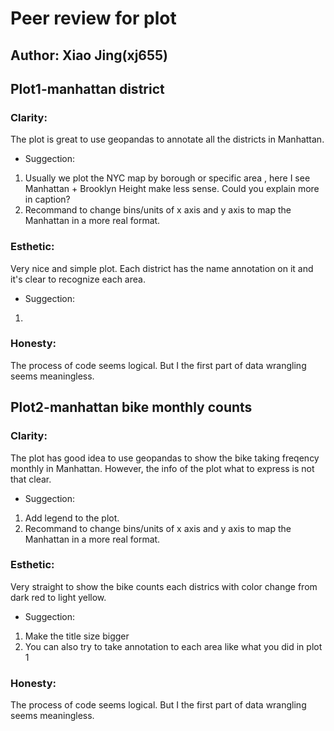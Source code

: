 # Peer review for plot 
## Author: Xiao Jing(xj655)

## Plot1-manhattan district
### Clarity: 
The plot is great to use geopandas to  annotate all the districts in Manhattan.
+ Suggection: 
1.  Usually we plot the NYC map by borough or specific area , here I see Manhattan + Brooklyn Height  make less sense. Could you explain more in caption?
2. Recommand  to change bins/units of x axis and y axis to map the Manhattan in a more real format.

### Esthetic:
Very nice and simple plot. Each district has the name annotation on it and it's clear to recognize each area.
+ Suggection: 
1. 

### Honesty:
The process of code seems logical. But I the first part of data wrangling seems meaningless.

## Plot2-manhattan bike monthly counts
### Clarity: 
The plot has good idea to use geopandas to  show the bike taking freqency monthly in Manhattan. However, the info of the plot what to express is not that clear.
+ Suggection: 
1.  Add legend to the plot.
2. Recommand  to change bins/units of x axis and y axis to map the Manhattan in a more real format.

### Esthetic:
Very straight to show the bike counts each districs with color change from dark red to light yellow.
+ Suggection: 
1. Make the title size bigger
2. You can also try to take annotation to each area like what you did in plot 1

### Honesty:
The process of code seems logical. But I the first part of data wrangling seems meaningless.

